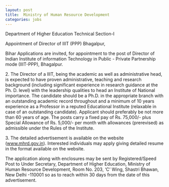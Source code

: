 ```yaml
---
layout: post
title:  Ministry of Human Resource Development
categories: jobs
---
```

Department of Higher Education Technical Section-I 
 
 Appointment of Director of IIIT (PPP) Bhagalpur, 
 
 
 Bihar Applications are invited, for appointment to the post of Director of Indian Institute of information Technology in Public - Private Partnership mode (IIIT-PPP), Bhagalpur. 
 
 2\. The Director of a IIIT, being the academic as well as administrative head, is expected to have proven administrative, teaching and research background (including significant experience in research guidance at the Ph. D. level) with the leadership qualities to head an Institute of National importance. The candidate should be a Ph.D. in the appropriate branch with an outstanding academic record throughout and a minimum of 10 years experience as a Professor in a reputed Educational Institute (relaxable in case of an outstanding candidate). Applicant should preferably be not more than 60 years of age. The posts carry a fixed pay of Rs. 75,000/- plus Special Allowance of Rs. 5,000/- per month with allowances (prerevised) as admissible under the Rules of the Institute. 
 
 3\. The detailed advertisement is available on the website (www.mhrd.gov.in). Interested individuals may apply giving detailed resume in the format available on the website. 
 
 The application along with enclosures may be sent by Registered/Speed Post to Under Secretary, Department of Higher Education, Ministry of Human Resource Development, Room No. 203, ‘C’ Wing, Shastri Bhawan, New Delhi -110001 so as to reach within 30 days from the date of this advertisement.

 


